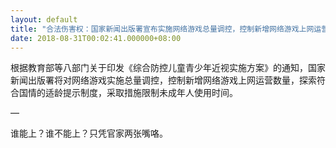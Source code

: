```yaml
---
layout: default
title: "合法伤害权：国家新闻出版署宣布实施网络游戏总量调控，控制新增网络游戏上网运营数量"
date: 2018-08-31T00:02:41.000000+08:00
---
```


根据教育部等八部门关于印发《综合防控儿童青少年近视实施方案》的通知，国家新闻出版署将对网络游戏实施总量调控，控制新增网络游戏上网运营数量，探索符合国情的适龄提示制度，采取措施限制未成年人使用时间。

—

谁能上？谁不能上？只凭官家两张嘴咯。

